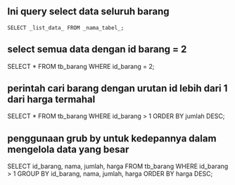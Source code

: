 ## Ini query select data seluruh barang

```
SELECT _list_data_ FROM _nama_tabel_;
```

## select semua data dengan id barang = 2
SELECT * FROM tb_barang WHERE id_barang = 2;

## perintah cari barang dengan urutan id lebih dari 1 dari harga termahal
SELECT * FROM tb_barang WHERE id_barang > 1 ORDER BY jumlah DESC;

## penggunaan grub by untuk kedepannya dalam mengelola data yang besar
SELECT id_barang, nama, jumlah, harga
FROM tb_barang
WHERE id_barang > 1
GROUP BY id_barang, nama, jumlah, harga 
ORDER BY harga DESC;
